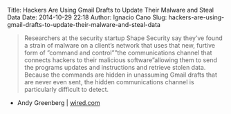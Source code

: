 Title: Hackers Are Using Gmail Drafts to Update Their Malware and Steal Data
Date: 2014-10-29 22:18
Author: Ignacio Cano
Slug: hackers-are-using-gmail-drafts-to-update-their-malware-and-steal-data

> Researchers at the security startup Shape Security say they’ve found a
> strain of malware on a client’s network that uses that new, furtive
> form of ”command and control””the communications channel that connects
> hackers to their malicious software”allowing them to send the programs
> updates and instructions and retrieve stolen data. Because the
> commands are hidden in unassuming Gmail drafts that are never even
> sent, the hidden communications channel is particularly difficult to
> detect.

- Andy Greenberg | [wired.com][]

  [wired.com]: http://www.wired.com/2014/10/hackers-using-gmail-drafts-update-malware-steal-data/
    "Hackers Are Using Gmail Drafts to Update Their Malware and Steal Data"
